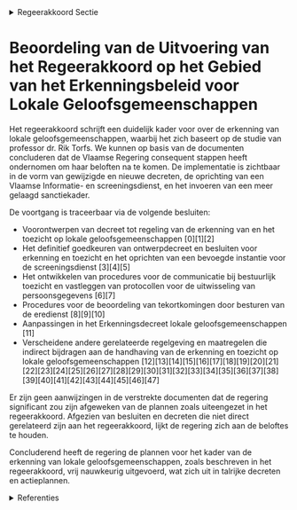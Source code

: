 

<details>
        <summary>Regeerakkoord Sectie </summary>
        <p>2.2.5 Duidelijk kader erkenning lokale geloofsgemeenschappen We passen de bestaande regels binnen de Vlaamse bevoegdheden maximaal aan in lijn met de aanbevelingen van de studie van professor dr. Rik Torfs: Lokale geloofsgemeenschappen die willen erkend worden en de bijbehorende finan-ciering wensen te ontvangen, moeten een wachtperiode van vier jaar met gunstig gevolg doorlopen hebben. De reeds erkende geloofsgemeenschappen krijgen één jaar tijd om zich te conformeren aan de nieuwe regelgeving. Deze procedure is ook van toepassing op de aanvraagdossiers die vóór 1 juli 2019 ingediend zijn. Op financieel vlak wordt geopteerd voor verscherpte trans-parantie. Zo komt er een verbod op buiten-landse financiering die rechtstreeks of onrechtstreeks afbreuk doet aan de onaf-hankelijkheid van de gemeenschap en verband houdt met extremisme. Daarnaast wordt het verplicht om bij de jaarrekening de herkomst te vermelden van giften en wordt de jaarrekening bijgevoegd van vzw’s of andere instellingen die verbonden zijn met de lokale geloofsgemeenschap. De Vlaamse overheid houdt toezicht op de handhaving van de regels door de betref-fende verantwoordelijke besturen. Om een professionele screening op basis van de nieuwe criteria te kunnen realiseren wordt een Vlaamse dienst opgericht met de nodige competenties terzake. Het gebruik van het Nederlands in de context die de taalwetgeving voorziet, wordt meegenomen in de erkenningsvoor-waarden. Wat de handhaving van de erkenningscri-teria betreft, voorzien we dat de verkiezing van de bestuursorganen van alle erkende lokale geloofsgemeenschappen op dezelfde dag gebeurt. Zo wordt de opvolging van de vervanging van de bestuursorganen duide-lijker. Daarnaast voorzien we een uitgebreider palet aan sanctioneringsmogelijkheden. Vandaag bestaat maar één sanctie, de opheffing van de erkenning. We werken een meer gelaagd sanctieapparaat uit om de effectiviteit van de handhaving te versterken (gedeeltelijke inhouding van de tekortendekking, tijdelijke opheffing van de erkenning…). Ten slotte maken we afspraken met de fede-rale overheid over het inschakelen van de lokale integrale veiligheidscellen als actor om mogelijke inbreuken van de geloofsge-meenschap tegen de Grondwet en het EVRM vast te stellen. De bestaande vrijstelling van onroerende voorheffing voor openbare erediensten of vrijzinnige dienstverleningen geldt in de toekomst enkel nog voor erkende lokale geloofsgemeenschappen. </p>
        </details> 

# Beoordeling van de Uitvoering van het Regeerakkoord op het Gebied van het Erkenningsbeleid voor Lokale Geloofsgemeenschappen

Het regeerakkoord schrijft een duidelijk kader voor over de erkenning van lokale geloofsgemeenschappen, waarbij het zich baseert op de studie van professor dr. Rik Torfs. We kunnen op basis van de documenten concluderen dat de Vlaamse Regering consequent stappen heeft ondernomen om haar beloften na te komen. De implementatie is zichtbaar in de vorm van gewijzigde en nieuwe decreten, de oprichting van een Vlaamse Informatie- en screeningsdienst, en het invoeren van een meer gelaagd sanctiekader. 

De voortgang is traceerbaar via de volgende besluiten:

- Voorontwerpen van decreet tot regeling van de erkenning van en het toezicht op lokale geloofsgemeenschappen \[0\]\[1\]\[2\]
- Het definitief goedkeuren van ontwerpdecreet en besluiten voor erkenning en toezicht en het oprichten van een bevoegde instantie voor de screeningsdienst \[3\]\[4\]\[5\]
- Het ontwikkelen van procedures voor de communicatie bij bestuurlijk toezicht en vastleggen van protocollen voor de uitwisseling van persoonsgegevens \[6\]\[7\]
- Procedures voor de beoordeling van tekortkomingen door besturen van de eredienst \[8\]\[9\]\[10\]
- Aanpassingen in het Erkenningsdecreet lokale geloofsgemeenschappen \[11\]
- Verscheidene andere gerelateerde regelgeving en maatregelen die indirect bijdragen aan de handhaving van de erkenning en toezicht op lokale geloofsgemeenschappen \[12\]\[13\]\[14\]\[15\]\[16\]\[17\]\[18\]\[19\]\[20\]\[21\]\[22\]\[23\]\[24\]\[25\]\[26\]\[27\]\[28\]\[29\]\[30\]\[31\]\[32\]\[33\]\[34\]\[35\]\[36\]\[37\]\[38\]\[39\]\[40\]\[41\]\[42\]\[43\]\[44\]\[45\]\[46\]\[47\]

Er zijn geen aanwijzingen in de verstrekte documenten dat de regering significant zou zijn afgeweken van de plannen zoals uiteengezet in het regeerakkoord. Afgezien van besluiten en decreten die niet direct gerelateerd zijn aan het regeerakkoord, lijkt de regering zich aan de beloftes te houden.

Concluderend heeft de regering de plannen voor het kader van de erkenning van lokale geloofsgemeenschappen, zoals beschreven in het regeerakkoord, vrij nauwkeurig uitgevoerd, wat zich uit in talrijke decreten en actieplannen.

<details>
        <summary> Referenties</summary>
        **[\[0\]](http://themis.vlaanderen.be/id/resource/8d1e5b70-4924-11ec-94bb-99a9d1e168fe)** : **(2021-03-19)** Erkenning en toezicht lokale geloofsgemeenschappen: wijzigingsdecreet Voorontwerp van decreet tot regeling van de erkenning van en het toezicht op lokale geloofsgemeenschappen en tot wijziging van het... 

**[\[1\]](http://themis.vlaanderen.be/id/resource/d8047b40-4926-11ec-94bb-99a9d1e168fe)** : **(2020-11-13)** Decreet erkenning en toezicht op lokale geloofsgemeenschappen Voorontwerp van decreet tot regeling van de erkenning van en het toezicht op lokale geloofsgemeenschappen en tot wijziging van het decreet... 

**[\[2\]](http://themis.vlaanderen.be/id/nieuwsbrief-info/60B730D8364ED90008000637)** : **(2021-06-04)** Erkenning en toezicht lokale geloofsgemeenschappen: wijzigingsdecreet Ontwerpdecreet tot regeling van de erkenning van en het toezicht op lokale geloofsgemeenschappen en tot wijziging van het decreet ... 

**[\[3\]](http://themis.vlaanderen.be/id/nieuwsbrief-info/61726501364ED9000800030B)** : **(2021-10-22)** Erkenning en toezicht lokale geloofsgemeenschappen: wijzigingsdecreet Bekrachtiging en afkondiging van het decreet tot regeling van de erkenning van lokale geloofsgemeenschappen, de verplichtingen van... 

**[\[4\]](http://themis.vlaanderen.be/id/nieuwsbrief-info/6177BC8B364ED900080005FC)** : **(2021-10-29)** Erkenningsdecreet lokale geloofsgemeenschappen: aanwijzing Informatie- en screeningsdienst Voorontwerp van besluit van de Vlaamse Regering tot aanwijzing van de bevoegde instantie, vermeld in artikel ... 

**[\[5\]](http://themis.vlaanderen.be/id/nieuwsbrief-info/61AF2F7F364ED9000900061A)** : **(2021-12-10)** Erkenningsdecreet lokale geloofsgemeenschappen: aanwijzing Informatie- en screeningsdienst Ontwerpbesluit van de Vlaamse Regering tot aanwijzing van de bevoegde instantie, vermeld in artikel 18 van he... 

**[\[6\]](http://themis.vlaanderen.be/id/nieuwsbrief-info/619DFA11364ED90008000001)** : **(2021-11-26)** Erkenning lokale geloofsgemeenschappen: wijze van communicatie bestuurlijk toezicht Voorontwerp van besluit van de Vlaamse Regering tot uitvoering van het Erkenningsdecreet Lokale Geloofsgemeenschappe... 

**[\[7\]](http://themis.vlaanderen.be/id/nieuwsbrief-info/61FA83DAD5F0FAFA87AFA98F)** : **(2022-02-04)** Erkenning lokale geloofsgemeenschappen: wijze van communicatie bestuurlijk toezicht Voorontwerp van besluit van de Vlaamse Regering tot uitvoering van het Erkenningsdecreet Lokale Geloofsgemeenschappe... 

**[\[8\]](http://themis.vlaanderen.be/id/nieuwsbrief-info/61B86E87364ED900090013DF)** : **(2021-12-17)** Procedure beoordeling ontvankelijkheid zwaarwichtige aanwijzingen van tekortkoming door een bestuur van een eredienst Voorontwerp van besluit van de Vlaamse Regering tot bepaling van de procedure voor... 

**[\[9\]](http://themis.vlaanderen.be/id/nieuwsbrief-info/617B9FC1364ED900080007DA)** : **(2021-10-29)** Procedure zwaarwichtige aanwijzingen van tekortkoming door een bestuur van een eredienst Voorontwerp van besluit van de Vlaamse Regering tot bepaling van de procedure voor de beoordeling door de Infor... 

**[\[10\]](http://themis.vlaanderen.be/id/nieuwsbrief-info/61F16300D5F0FAFA87AFA594)** : **(2022-01-28)** Procedure beoordeling ontvankelijkheid zwaarwichtige aanwijzingen van tekortkoming door een bestuur van een eredienst Ontwerpbesluit van de Vlaamse Regering tot bepaling van de procedure voor de beoor... 

**[\[11\]](http://themis.vlaanderen.be/id/nieuwsbrief-info/62D009BD8E6C4430A8898B63)** : **(2022-07-15)** Erkenningsdecreet Lokale Geloofsgemeenschappen: aanvulling Bekrachtiging en afkondiging van het decreet tot toevoeging van een paragraaf 9 en 10 aan artikel 47 van het Erkenningsdecreet Lokale Geloofs... 

**[\[12\]](http://themis.vlaanderen.be/id/resource/2e455290-4927-11ec-94bb-99a9d1e168fe)** : **(2020-10-09)** Cultureel-erfgoedconvenants 2021-2026: toekenning werkingssubsidies Ontwerpbesluit van de Vlaamse Regering betreffende de toekenning van werkingssubsidies aan steden en intergemeentelijke samenwerking... 

**[\[13\]](http://themis.vlaanderen.be/id/nieuwsbrief-info/636CA47934B8770AF8FDE394)** : **(2022-11-10)** Her- of nevenbestemming (voormalige) parochiekerken: wijzigingsdecreet Bekrachtiging en afkondiging van het decreet tot wijziging van het decreet van 7 mei 2004 betreffende de materiële organisatie en... 

**[\[14\]](http://themis.vlaanderen.be/id/nieuwsbericht/63EE44FC2E929B312AB5DC2D)** : **(2023-02-17)** Wijziging decreet lokaal bestuur: optimalisatie regelingen rond verzelfstandigings- en samenwerkingsvormen en inhoudelijke verbeteringen wat betreft de organisatie en werking Bekrachtiging en afkondig... 

**[\[15\]](http://themis.vlaanderen.be/id/nieuwsbericht/651D179E7FDB1A5D07827A9C)** : **(2023-10-06)** Wijziging Onroerenderfgoedbesluit: aanbrenging herkenningsteken, Onroerenderfgoedprijs en her- en nevenbestemming parochiekerken Voorontwerp van besluit van de Vlaamse Regering tot wijziging van het O... 

**[\[16\]](http://themis.vlaanderen.be/id/nieuwsbericht/649AB4D42D77B42474D4E85A)** : **(2023-06-30)** Wijzigingsbesluit armoedebestrijding: procedure erkenning als vormingsorganisatie rond armoede Ontwerpbesluit van de Vlaamse Regering tot wijziging van het besluit van de Vlaamse Regering van 15 mei 2... 

**[\[17\]](http://themis.vlaanderen.be/id/resource/2afa62c0-4926-11ec-94bb-99a9d1e168fe)** : **(2020-12-11)** Erkenning Vlaamse Ouderenraad Ontwerpbesluit van de Vlaamse Regering houdende de erkenning voor vijf jaar van de vzw Vlaamse Ouderenraad als Vlaamse ouderenraad  De Vlaamse Regering erkent  de vzw Vla... 

**[\[18\]](http://themis.vlaanderen.be/id/nieuwsbrief-info/60E401B1364ED900080004A1)** : **(2021-07-09)** Werkingssubsidie cultureel-erfgoedconvenant 2021-2025 Vlaamse Gemeenschapscommissie Ontwerpbesluit van de Vlaamse Regering betreffende de toekenning van een werkingssubsidies aan de Vlaamse Gemeenscha... 

**[\[19\]](http://themis.vlaanderen.be/id/nieuwsbericht/643FF17DCA1CB15B58CF473A)** : **(2023-04-21)** Wijzigingsbesluit armoedebestrijding: procedure erkenning als vormingsorganisatie rond armoede Voorontwerp van besluit van de Vlaamse Regering tot wijziging van het besluit van de Vlaamse Regering van... 

**[\[20\]](http://themis.vlaanderen.be/id/resource/1b00eb40-4927-11ec-94bb-99a9d1e168fe)** : **(2020-10-16)** Aanvullende erkenningsvoorwaarden en erkenningsprocedure cliëntenorganisaties in de jeugdhulp Voorontwerp van besluit van de Vlaamse Regering over de aanvullende erkenningsvoorwaarden en de subsidiëri... 

**[\[21\]](http://themis.vlaanderen.be/id/resource/57401620-4928-11ec-94bb-99a9d1e168fe)** : **(2020-07-10)** Bijkomende erkenning woonzorgcentra Voorontwerp van besluit van de Vlaamse Regering tot wijziging van artikel 7 van het besluit van de Vlaamse Regering van 15 april 2016 houdende de toekenning en de e... 

**[\[22\]](http://themis.vlaanderen.be/id/nieuwsbrief-info/63BE7A60D6588B87B5E5CFF0)** : **(2023-01-13)** Wijziging regelgeving erkenning gezondheidszorgberoepen Ontwerpbesluit van de Vlaamse Regering tot wijziging van regelgeving over de erkenning van gezondheidszorgberoepen  Na advies van de Vlaamse Toe... 

**[\[23\]](http://themis.vlaanderen.be/id/nieuwsbrief-info/6374A2FC34B8770AF8FDE8F0)** : **(2022-11-18)** Prioriteitsbepaling eventuele subsidies herbestemming eredienstgebouwen: wijzigingsbesluit Voorontwerp van besluit van de Vlaamse Regering tot wijziging van het besluit van de Vlaamse Regering van 20 ... 

**[\[24\]](http://themis.vlaanderen.be/id/nieuwsbrief-info/61669BFB364ED90009000495)** : **(2021-10-15)** Erkenningsvoorwaarden en subsidienormen voor voorzieningen in de jeugdhulp: wijzigingsbesluit Voorontwerp van besluit van de Vlaamse Regering tot wijziging van het besluit van de Vlaamse Regering van ... 

**[\[25\]](http://themis.vlaanderen.be/id/nieuwsbrief-info/633D37FAEB2A31D34EEC6000)** : **(2022-10-07)** Wijziging regelgeving erkenning gezondheidszorgberoepen Voorontwerp van besluit van de Vlaamse Regering tot wijziging van regelgeving over de erkenning van gezondheidszorgberoepen  De Vlaamse Regering... 

**[\[26\]](http://themis.vlaanderen.be/id/nieuwsbericht/63C7BB9617E4B551F4BD08EE)** : **(2023-01-20)** Prioriteitsbepaling eventuele subsidies herbestemming eredienstgebouwen: wijzigingsbesluit Ontwerpbesluit van de Vlaamse Regering tot wijziging van het besluit van de Vlaamse Regering van 20 december ... 

**[\[27\]](http://themis.vlaanderen.be/id/resource/a804b740-8a79-11ec-b92e-970acd8c80b9)** : **(2020-06-05)** Bijkomende erkenning woonzorgcentra Voorontwerp van besluit van de Vlaamse Regering tot wijziging van artikel 7 van het besluit van de Vlaamse Regering van 15 april 2016 houdende de toekenning en de e... 

**[\[28\]](http://themis.vlaanderen.be/id/nieuwsbrief-info/6194C118364ED9000800016E)** : **(2021-11-19)** Wijziging Onroerend-erfgoeddecreet: uitvoering visienota lokaal onroerend erfgoedbeleid (en toekenning gewestelijke beboetingsbevoegdheid) Voorontwerp van decreet tot de wijziging van het Onroerenderf... 

**[\[29\]](http://themis.vlaanderen.be/id/nieuwsbrief-info/62A1FD0E94D257C3524662ED)** : **(2022-06-10)** Wijziging Onroerend-erfgoeddecreet: uitvoering visienota lokaal onroerend erfgoedbeleid (en toekenning gewestelijke beboetingsbevoegdheid) Bekrachtiging en afkondiging van het decreet tot wijziging va... 

**[\[30\]](http://themis.vlaanderen.be/id/nieuwsbrief-info/61B876E8364ED900090014EF)** : **(2021-12-17)** Erkenningsvoorwaarden en subsidienormen voor voorzieningen in de jeugdhulp: wijzigingsbesluit Ontwerpbesluit van de Vlaamse Regering tot wijziging van het besluit van de Vlaamse Regering van 18 juni 2... 

**[\[31\]](http://themis.vlaanderen.be/id/resource/d889e270-4927-11ec-94bb-99a9d1e168fe)** : **(2020-07-17)** Aanvullende erkenningsvoorwaarden subsidiëringsvoorwaarden cliëntenorganisaties Voorontwerp van besluit van de Vlaamse Regering over de aanvullende erkenningsvoorwaarden en de subsidiëringsvoorwaar-de... 

**[\[32\]](http://themis.vlaanderen.be/id/nieuwsbrief-info/62A8A8E494D257C3524667BE)** : **(2022-06-17)** Her- of nevenbestemming (voormalige) parochiekerken: voorontwerp van wijzigingsdecreet Voorontwerp van decreet tot wijziging van het decreet van 7 mei 2004 betreffende de materiële organisatie en werk... 

**[\[33\]](http://themis.vlaanderen.be/id/nieuwsbrief-info/61A09810364ED90008000140)** : **(2021-11-26)** Erkenning participatieorganisatie A. Ontwerpbesluit van de Vlaamse Regering tot erkenning van LEVL vzw als participatieorganisatie en tot het sluiten van een samenwerkingsovereenkomst met de participa... 

**[\[34\]](http://themis.vlaanderen.be/id/resource/1aa89210-4927-11ec-94bb-99a9d1e168fe)** : **(2020-10-16)** Lokaal beleid buitenschoolse opvang en activiteiten Voorontwerp van besluit van de Vlaamse Regering over het lokaal beleid buitenschoolse opvang en activiteiten en over overgangsbepalingen  Het lokaal... 

**[\[35\]](http://themis.vlaanderen.be/id/resource/56f7e990-4928-11ec-94bb-99a9d1e168fe)** : **(2020-07-10)** Lokaal beleid buitenschoolse opvang en activiteiten Voorontwerp van besluit van de Vlaamse Regering over het lokaal beleid buitenschoolse opvang en activiteiten en over overgangsbepalingen  Het lokaal... 

**[\[36\]](http://themis.vlaanderen.be/id/nieuwsbrief-info/61F151F1D5F0FAFA87AFA58D)** : **(2022-01-28)** Wijziging Onroerend-erfgoeddecreet: uitvoering visienota lokaal onroerend erfgoedbeleid (en toekenning gewestelijke beboetingsbevoegdheid) Voorontwerp van decreet tot de wijziging van het Onroerenderf... 

**[\[37\]](http://themis.vlaanderen.be/id/nieuwsbrief-info/62865044479218B0ED55BDD0)** : **(2022-05-20)** Erkenning en subsidiëring georganiseerde sportsector: wijzigingsdecreet Bekrachtiging en afkondiging van het decreet tot wijziging van het decreet van 10 juni 2016 houdende de erkenning en subsidiërin... 

**[\[38\]](http://themis.vlaanderen.be/id/resource/a926b7e0-4924-11ec-94bb-99a9d1e168fe)** : **(2021-03-12)** Erkenningsprocedure landelijke radio-omroeporganisaties: wijzigingsbesluit Voorontwerp van besluit van de Vlaamse Regering tot wijziging van diverse besluiten over radio-omroep  In uitvoering van het ... 

**[\[39\]](http://themis.vlaanderen.be/id/resource/2aef3f30-4926-11ec-94bb-99a9d1e168fe)** : **(2020-12-11)** Wijziging aanvraagprocedures voor erfgoedpremies en meerjarenpremieovereenkomsten Ontwerpbesluit van de Vlaamse Regering tot wijziging van het Onroerenderfgoedbesluit van 16 mei 2014 wat betreft de aa... 

**[\[40\]](http://themis.vlaanderen.be/id/nieuwsbericht/654B4A419DAB6626D11E623D)** : **(2023-11-10)** Uitvoering Lokaal en Provinciaal Kiesdecreet: aangifte verkiezingsuitgaven Voorontwerp van besluit van de Vlaamse Regering tot uitvoering van het Lokaal en Provinciaal Kiesdecreet van 8 juli 2011, wat... 

**[\[41\]](http://themis.vlaanderen.be/id/resource/83b90e80-492a-11ec-94bb-99a9d1e168fe)** : **(2020-03-06)** Sociaal ondernemerschap in de welzijnssector: groeipad Voorontwerp van besluit van de Vlaamse Regering tot wijziging van het Vergunningsbesluit van 22 november 2013, wat betreft de bestuurlijke weerba... 

**[\[42\]](http://themis.vlaanderen.be/id/nieuwsbrief-info/62C42D668E6C4430A8897821)** : **(2022-07-08)** Wijziging decreet lokaal bestuur: optimalisatie regelingen rond verzelfstandigings- en samenwerkingsvormen en inhoudelijke verbeteringen wat betreft de organisatie en werking Voorontwerp van decreet t... 

**[\[43\]](http://themis.vlaanderen.be/id/nieuwsbericht/63ECBD762E929B312AB5DA72)** : **(2023-02-17)** Regels toekenning werkingssubsidies Vlaams-Brusselse partnerorganisaties Voorontwerp van besluit van de Vlaamse Regering tot bepaling van de regels voor de toekenning van werkingssubsidies aan Vlaams-... 

**[\[44\]](http://themis.vlaanderen.be/id/nieuwsbericht/649AC4D32D77B42474D4E877)** : **(2023-06-30)** Uitvoering Lokaal en Provinciaal Kiesdecreet: aangifte verkiezingsuitgaven Voorontwerp van besluit van de Vlaamse Regering tot uitvoering van het Lokaal en Provinciaal Kiesdecreet van 8 juli 2011, wat... 

**[\[45\]](http://themis.vlaanderen.be/id/nieuwsbericht/641AB7D33335D329E25ED70D)** : **(2023-03-24)** Afwijkingsaanvragen principes regiovorming via digitaal loket Ontwerpbesluit van de Vlaamse Regering tot vaststelling van de wijze van communicatie ter uitvoering van artikel 7, §4, van het Regiodecre... 

**[\[46\]](http://themis.vlaanderen.be/id/nieuwsbericht/63E22B982E929B312AB5D00A)** : **(2023-02-10)** Afwijkingsaanvragen principes regiovorming via digitaal loket Voorontwerp van besluit van de Vlaamse Regering tot vaststelling van de wijze van communicatie ter uitvoering van artikel 7, §4, van het R... 

**[\[47\]](http://themis.vlaanderen.be/id/nieuwsbrief-info/61B85497364ED9000900102D)** : **(2021-12-17)** Dubbele waarborg en erkenning erkende kredietmaatschappijen: wijziging besluit Vlaamse Codex Wonen Voorontwerp van besluit van de Vlaamse Regering tot wijziging van het Besluit Vlaamse Codex Wonen van... 
        </details> 

